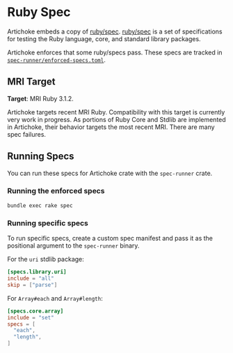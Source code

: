 # Ruby Spec

Artichoke embeds a copy of [ruby/spec][ruby-spec-sources].
[ruby/spec][ruby-spec] is a set of specifications for testing the Ruby language,
core, and standard library packages.

Artichoke enforces that some ruby/specs pass. These specs are tracked in
[`spec-runner/enforced-specs.toml`].

## MRI Target

**Target**: MRI Ruby 3.1.2.

Artichoke targets recent MRI Ruby. Compatibility with this target is currently
very work in progress. As portions of Ruby Core and Stdlib are implemented in
Artichoke, their behavior targets the most recent MRI. There are many spec
failures.

## Running Specs

You can run these specs for Artichoke crate with the `spec-runner` crate.

### Running the enforced specs

```shell
bundle exec rake spec
```

### Running specific specs

To run specific specs, create a custom spec manifest and pass it as the
positional argument to the `spec-runner` binary.

For the `uri` stdlib package:

```toml
[specs.library.uri]
include = "all"
skip = ["parse"]
```

For `Array#each` and `Array#length`:

```toml
[specs.core.array]
include = "set"
specs = [
  "each",
  "length",
]
```

[ruby-spec-sources]: spec-runner/vendor/spec
[ruby-spec]: https://github.com/ruby/spec
[`spec-runner/enforced-specs.toml`]: spec-runner/enforced-specs.toml
